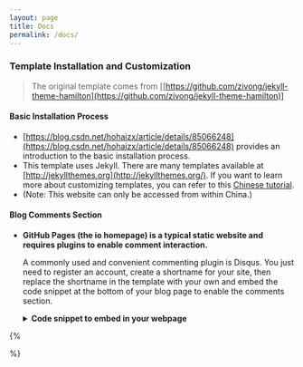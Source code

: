 ```yaml
---
layout: page
title: Docs
permalink: /docs/
---
```


### Template Installation and Customization

> The original template comes from \[[https://github.com/zivong/jekyll-theme-hamilton](https://github.com/zivong/jekyll-theme-hamilton)]

#### Basic Installation Process

* [https://blog.csdn.net/hohaizx/article/details/85066248](https://blog.csdn.net/hohaizx/article/details/85066248) provides an introduction to the basic installation process.
* This template uses Jekyll. There are many templates available at [http://jekyllthemes.org](http://jekyllthemes.org/). If you want to learn more about customizing templates, you can refer to this [Chinese tutorial](https://www.wenjiangs.com/doc/jekyll-home).
* (Note: This website can only be accessed from within China.)

#### Blog Comments Section

* **GitHub Pages (the io homepage) is a typical static website and requires plugins to enable comment interaction.**

  A commonly used and convenient commenting plugin is Disqus. You just need to register an account, create a shortname for your site, then replace the shortname in the template with your own and embed the code snippet at the bottom of your blog page to enable the comments section.

  <details><summary><b>Code snippet to embed in your webpage</b></summary>

{%
  <script>
  /**
   *  RECOMMENDED CONFIGURATION VARIABLES: EDIT AND UNCOMMENT THE SECTION BELOW TO INSERT DYNAMIC VALUES FROM YOUR PLATFORM OR CMS.
   *  LEARN WHY DEFINING THESE VARIABLES IS IMPORTANT: https://disqus.com/admin/universalcode/#configuration-variables*/
  /*
  var disqus_config = function () {
  this.page.url = PAGE_URL;  Replace PAGE_URL with your page's canonical URL variable
  this.page.identifier = PAGE_IDENTIFIER; Replace PAGE_IDENTIFIER with your page's unique identifier variable
  };
  */
  (function () { /* DON'T EDIT BELOW THIS LINE */
    var d = document,
      s = d.createElement('script');
    s.src = 'https://{{site.disqus-shortname}}.disqus.com/embed.js';
    s.setAttribute('data-timestamp', +new Date());
    (d.head || d.body).appendChild(s);
  })();
  </script>
%}

  </details>

